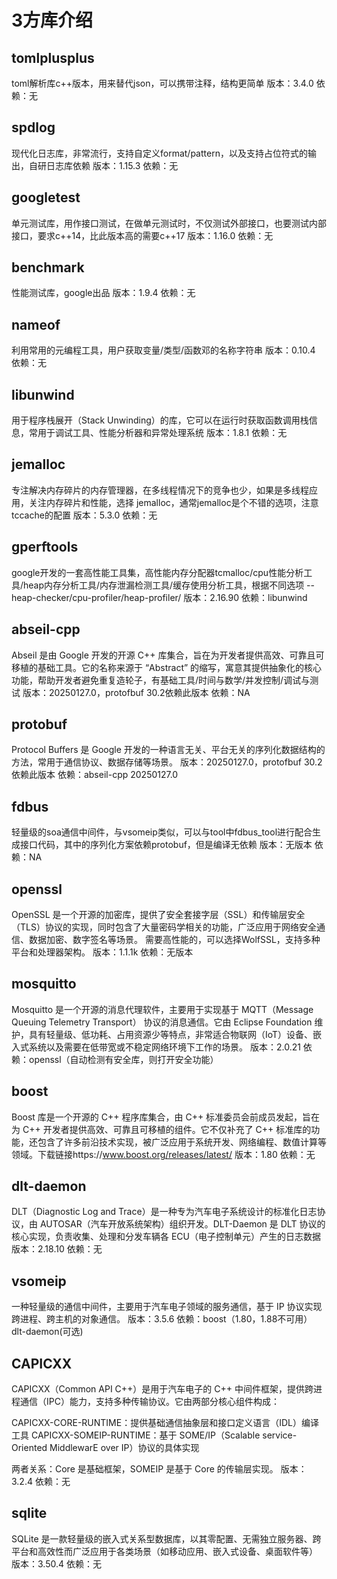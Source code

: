 # 3方库介绍

## tomlplusplus
toml解析库c++版本，用来替代json，可以携带注释，结构更简单
版本：3.4.0
依赖：无

## spdlog
现代化日志库，非常流行，支持自定义format/pattern，以及支持占位符式的输出，自研日志库依赖
版本：1.15.3
依赖：无

## googletest
单元测试库，用作接口测试，在做单元测试时，不仅测试外部接口，也要测试内部接口，要求c++14，比此版本高的需要c++17
版本：1.16.0
依赖：无

## benchmark
性能测试库，google出品
版本：1.9.4
依赖：无

## nameof
利用常用的元编程工具，用户获取变量/类型/函数邓的名称字符串
版本：0.10.4
依赖：无

## libunwind
用于程序栈展开（Stack Unwinding）的库，它可以在运行时获取函数调用栈信息，常用于调试工具、性能分析器和异常处理系统
版本：1.8.1
依赖：无

## jemalloc
专注解决内存碎片的内存管理器，在多线程情况下的竞争也少，如果是多线程应用，关注内存碎片和性能，选择 jemalloc，通常jemalloc是个不错的选项，注意tccache的配置
版本：5.3.0
依赖：无

## gperftools
google开发的一套高性能工具集，高性能内存分配器tcmalloc/cpu性能分析工具/heap内存分析工具/内存泄漏检测工具/缓存使用分析工具，根据不同选项 --heap-checker/cpu-profiler/heap-profiler/
版本：2.16.90
依赖：libunwind

## abseil-cpp
Abseil 是由 Google 开发的开源 C++ 库集合，旨在为开发者提供高效、可靠且可移植的基础工具。它的名称来源于 “Abstract” 的缩写，寓意其提供抽象化的核心功能，帮助开发者避免重复造轮子，有基础工具/时间与数学/并发控制/调试与测试
版本：20250127.0，protofbuf 30.2依赖此版本
依赖：NA

## protobuf
Protocol Buffers 是 Google 开发的一种语言无关、平台无关的序列化数据结构的方法，常用于通信协议、数据存储等场景。
版本：20250127.0，protofbuf 30.2依赖此版本
依赖：abseil-cpp 20250127.0

## fdbus
轻量级的soa通信中间件，与vsomeip类似，可以与tool中fdbus_tool进行配合生成接口代码，其中的序列化方案依赖protobuf，但是编译无依赖
版本：无版本
依赖：NA

## openssl
OpenSSL 是一个开源的加密库，提供了安全套接字层（SSL）和传输层安全（TLS）协议的实现，同时包含了大量密码学相关的功能，广泛应用于网络安全通信、数据加密、数字签名等场景。
需要高性能的，可以选择WolfSSL，支持多种平台和处理器架构。
版本：1.1.1k
依赖：无版本

## mosquitto
Mosquitto 是一个开源的消息代理软件，主要用于实现基于 MQTT（Message Queuing Telemetry Transport） 协议的消息通信。它由 Eclipse Foundation 维护，具有轻量级、低功耗、占用资源少等特点，非常适合物联网（IoT）设备、嵌入式系统以及需要在低带宽或不稳定网络环境下工作的场景。
版本：2.0.21
依赖：openssl（自动检测有安全库，则打开安全功能）

## boost
Boost 库是一个开源的 C++ 程序库集合，由 C++ 标准委员会前成员发起，旨在为 C++ 开发者提供高效、可靠且可移植的组件。它不仅补充了 C++ 标准库的功能，还包含了许多前沿技术实现，被广泛应用于系统开发、网络编程、数值计算等领域。下载链接https://www.boost.org/releases/latest/
版本：1.80
依赖：无

## dlt-daemon
DLT（Diagnostic Log and Trace）是一种专为汽车电子系统设计的标准化日志协议，由 AUTOSAR（汽车开放系统架构）组织开发。DLT-Daemon 是 DLT 协议的核心实现，负责收集、处理和分发车辆各 ECU（电子控制单元）产生的日志数据
版本：2.18.10
依赖：无

## vsomeip
一种轻量级的通信中间件，主要用于汽车电子领域的服务通信，基于 IP 协议实现跨进程、跨主机的对象通信。
版本：3.5.6
依赖：boost（1.80，1.88不可用）dlt-daemon(可选)

## CAPICXX
CAPICXX（Common API C++）是用于汽车电子的 C++ 中间件框架，提供跨进程通信（IPC）能力，支持多种传输协议。它由两部分核心组件构成：

CAPICXX-CORE-RUNTIME：提供基础通信抽象层和接口定义语言（IDL）编译工具
CAPICXX-SOMEIP-RUNTIME：基于 SOME/IP（Scalable service-Oriented MiddlewarE over IP）协议的具体实现

两者关系：Core 是基础框架，SOMEIP 是基于 Core 的传输层实现。
版本：3.2.4
依赖：无

## sqlite
SQLite 是一款轻量级的嵌入式关系型数据库，以其零配置、无需独立服务器、跨平台和高效性而广泛应用于各类场景（如移动应用、嵌入式设备、桌面软件等）
版本：3.50.4
依赖：无